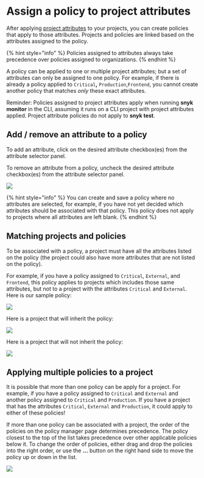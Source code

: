 # Assign a policy to project attributes

After applying [project attributes](https://docs.snyk.io/fixing-and-prioritizing-issues/policies/assign-a-policy-to-project-attributes) to your projects, you can create policies that apply to those attributes. Projects and policies are linked based on the attributes assigned to the policy.

{% hint style="info" %}
Policies assigned to attributes always take precedence over policies assigned to organizations.
{% endhint %}

A policy can be applied to one or multiple project attributes; but a set of attributes can only be assigned to one policy. For example, if there is already a policy applied to `Critical`**,** `Production`,`Frontend`, you cannot create another policy that matches _only_ these exact attributes.

Reminder: Policies assigned to project attributes apply when running **snyk monitor** in the CLI, assuming it runs on a CLI project with project attributes applied. Project attribute policies do not apply to **snyk test**.

## Add / remove an attribute to a policy

To add an attribute, click on the desired attribute checkbox(es) from the attribute selector panel.

To remove an attribute from a policy, uncheck the desired attribute checkbox(es) from the attribute selector panel.

![](../../.gitbook/assets/screenshot\_2021-03-11\_at\_1.20.42\_pm.png)

{% hint style="info" %}
You can create and save a policy where no attributes are selected, for example, if you have not yet decided which attributes should be associated with that policy. This policy does not apply to projects where all attributes are left blank.
{% endhint %}

## Matching projects and policies

To be associated with a policy, a project must have all the attributes listed on the policy (the project could also have more attributes that are not listed on the policy).

For example, if you have a policy assigned to `Critical`, `External`, and `Frontend`, this policy applies to projects which includes those same attributes, but not to a project with the attributes `Critical` and `External`.\
Here is our sample policy:

![](../../.gitbook/assets/screenshot\_2021-03-11\_at\_11.54.33\_am.png)

Here is a project that will inherit the policy:

![](../../.gitbook/assets/screenshot\_2021-03-11\_at\_12.26.02\_pm.png)

Here is a project that will not inherit the policy:

![](../../.gitbook/assets/screenshot\_2021-03-11\_at\_12.29.03\_pm.png)

## Applying multiple policies to a project

It is possible that more than one policy can be apply for a project. For example, if you have a policy assigned to `Critical` and `External` and another policy assigned to `Critical` and `Production`. If you have a project that has the attributes `Critical`, `External` and `Production`, it could apply to either of these policies!

If more than one policy can be associated with a project, the order of the policies on the policy manager page determines precedence. The policy closest to the top of the list takes precedence over other applicable policies below it. To change the order of policies, either drag and drop the policies into the right order, or use the **...** button on the right hand side to move the policy up or down in the list.

![](../../.gitbook/assets/screenshot\_2021-03-11\_at\_12.51.25\_pm.png)
